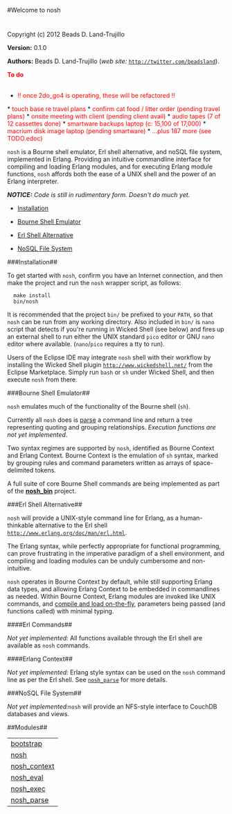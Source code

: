 

#Welcome to nosh#


Copyright (c) 2012 Beads D. Land-Trujillo

__Version:__ 0.1.0

__Authors:__ Beads D. Land-Trujillo (_web site:_ [`http://twitter.com/beadsland`](http://twitter.com/beadsland)).

__<font color="red">To do</font>__
<br></br>
* <font color="red">!! once 2do_go4 is operating, these will be refactored !!
</font>
* <font color="red">touch base re travel plans
</font>
* <font color="red">confirm cat food / litter order		(pending travel plans)
</font>
* <font color="red">onsite meeting with client		(pending client avail)
</font>
* <font color="red">audio tapes				(7 of 12 cassettes done)	
</font>
* <font color="red">smartware backups laptop		(c: 15,100 of 17,000)
</font>
* <font color="red">macrium disk image laptop 		(pending smartware)
</font>
* <font color="red">...plus 187 more (see TODO.edoc)
</font>


`nosh` is a Bourne shell emulator, Erl shell alternative, and
  noSQL file system,  implemented in Erlang.  Providing an intuitive
  commandline interface for compiling and loading Erlang modules, and for
  executing Erlang module functions, `nosh` affords both the ease of a
UNIX shell and the power of an Erlang interpreter.
 


_<strong>NOTICE:</strong> Code is still in rudimentary form. Doesn't  do much yet._
 

* [Installation](http://github.com/beadsland/nosh/blob/master/doc/README.md#Installation)

* [Bourne Shell Emulator](http://github.com/beadsland/nosh/blob/master/doc/README.md#Bourne_Shell_Emulator)

* [Erl Shell Alternative](http://github.com/beadsland/nosh/blob/master/doc/README.md#Erl_Shell_Alternative)

* [NoSQL File System](http://github.com/beadsland/nosh/blob/master/doc/README.md#NoSQL_File_System)


 


###<a name="Installation">Installation</a>##

 


To get started with `nosh`, confirm you have an Internet connection,
  and then make the project and run the `nosh` wrapper script, as follows:
 
	
	  make install
	  bin/nosh

 


It is recommended that the project `bin/` be prefixed to your `PATH`,
  so that `nosh` can be run from any working directory.  Also included
  in `bin/` is `nano` script that detects if you're running in Wicked
  Shell (see below) and fires up an external shell to run either the
  UNIX standard `pico` editor or GNU `nano` editor where available.
  (`nano`/`pico` requires a tty to run).
 


Users of the Eclipse IDE may integrate `nosh` shell with their
  workflow by installing the Wicked Shell plugin
[`http://www.wickedshell.net/`](http://www.wickedshell.net/) from the Eclipse Marketplace.  Simply
  run `bash` or `sh` under Wicked Shell, and then execute `nosh`
from there.
 


###<a name="Bourne_Shell_Emulator">Bourne Shell Emulator</a>##

 


`nosh` emulates much of the functionality of the Bourne shell (`sh`).
 


Currently all `nosh` does is [parse](http://github.com/beadsland/nosh/blob/master/doc/nosh_parse.md) a command line
  and return a tree representing quoting and grouping relationships.
_Execution functions are not yet implemented_.
 


Two syntax regimes are supported by `nosh`, identified as Bourne Context
  and Erlang Context.  Bourne Context is the emulation of `sh` syntax,
marked by grouping rules and command parameters written as arrays of
space-delimited tokens.
 


A full suite of core Bourne Shell commands are being implemented as part
  of the __[nosh_bin](http://github.com/beadsland/nosh_bin)__
project.
 


###<a name="Erl_Shell_Alternative">Erl Shell Alternative</a>##

 


`nosh` will provide a UNIX-style command line for Erlang, as a
  human-thinkable alternative to the Erl shell
[`http://www.erlang.org/doc/man/erl.html`](http://www.erlang.org/doc/man/erl.html).
 


The Erlang syntax, while perfectly appropriate for functional
programming, can prove frustrating in the imperative paradigm of a
shell environment, and compiling and loading modules can be unduly
cumbersome and non-intuitive.
 


`nosh` operates in Bourne Context by default, while still supporting
  Erlang data types, and allowing Erlang Context to be embedded in
  commandlines as needed.  Within Bourne Context, Erlang modules are
  invoked like UNIX commands, and [compile and load
  on-the-fly](http://github.com/beadsland/nosh/blob/master/doc/nosh_load.md), parameters being passed (and functions called) with
minimal typing.
 


####<a name="Erl_Commands">Erl Commands</a>##

 


_Not yet implemented:_  All functions available through the Erl
  shell are available as `nosh` commands.
 


####<a name="Erlang_Context">Erlang Context</a>##

 


_Not yet implemented:_  Erlang style syntax can be used on the
`nosh` command line as per the Erl shell.  See [`nosh_parse`](http://github.com/beadsland/nosh/blob/master/doc/nosh_parse.md) for
more details.
 


###<a name="NoSQL_File_System">NoSQL File System</a>##

 
_Not yet implemented:_`nosh` will provide an NFS-style interface
  to CouchDB databases and views.
 

##Modules##


<table width="100%" border="0" summary="list of modules">
<tr><td><a href="http://github.com/beadsland/nosh/blob/master/doc/bootstrap.md" class="module">bootstrap</a></td></tr>
<tr><td><a href="http://github.com/beadsland/nosh/blob/master/doc/nosh.md" class="module">nosh</a></td></tr>
<tr><td><a href="http://github.com/beadsland/nosh/blob/master/doc/nosh_context.md" class="module">nosh_context</a></td></tr>
<tr><td><a href="http://github.com/beadsland/nosh/blob/master/doc/nosh_eval.md" class="module">nosh_eval</a></td></tr>
<tr><td><a href="http://github.com/beadsland/nosh/blob/master/doc/nosh_exec.md" class="module">nosh_exec</a></td></tr>
<tr><td><a href="http://github.com/beadsland/nosh/blob/master/doc/nosh_parse.md" class="module">nosh_parse</a></td></tr></table>

